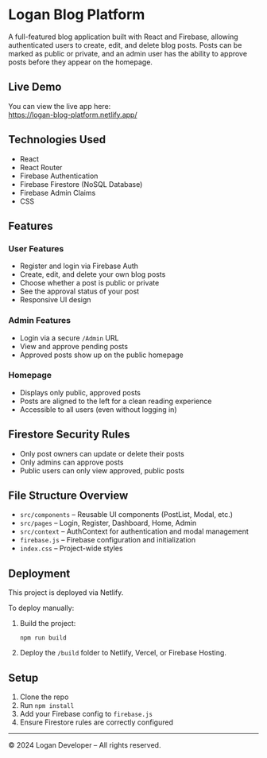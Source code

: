 
# Logan Blog Platform

A full-featured blog application built with React and Firebase, allowing authenticated users to create, edit, and delete blog posts. Posts can be marked as public or private, and an admin user has the ability to approve posts before they appear on the homepage.

## Live Demo

You can view the live app here:  
https://logan-blog-platform.netlify.app/

## Technologies Used

- React
- React Router
- Firebase Authentication
- Firebase Firestore (NoSQL Database)
- Firebase Admin Claims
- CSS

## Features

### User Features
- Register and login via Firebase Auth
- Create, edit, and delete your own blog posts
- Choose whether a post is public or private
- See the approval status of your post
- Responsive UI design

### Admin Features
- Login via a secure `/Admin` URL
- View and approve pending posts
- Approved posts show up on the public homepage

### Homepage
- Displays only public, approved posts
- Posts are aligned to the left for a clean reading experience
- Accessible to all users (even without logging in)

## Firestore Security Rules

- Only post owners can update or delete their posts
- Only admins can approve posts
- Public users can only view approved, public posts

## File Structure Overview

- `src/components` – Reusable UI components (PostList, Modal, etc.)
- `src/pages` – Login, Register, Dashboard, Home, Admin
- `src/context` – AuthContext for authentication and modal management
- `firebase.js` – Firebase configuration and initialization
- `index.css` – Project-wide styles

## Deployment

This project is deployed via Netlify.

To deploy manually:

1. Build the project:
   ```
   npm run build
   ```
2. Deploy the `/build` folder to Netlify, Vercel, or Firebase Hosting.

## Setup

1. Clone the repo
2. Run `npm install`
3. Add your Firebase config to `firebase.js`
4. Ensure Firestore rules are correctly configured

---

© 2024 Logan Developer – All rights reserved.
